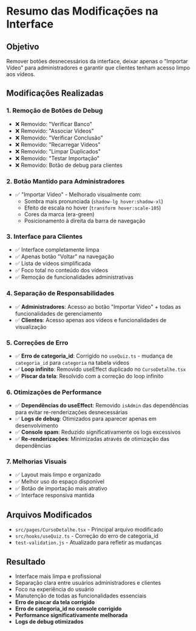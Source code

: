 # Resumo das Modificações na Interface

## Objetivo
Remover botões desnecessários da interface, deixar apenas o "Importar Vídeo" para administradores e garantir que clientes tenham acesso limpo aos vídeos.

## Modificações Realizadas

### 1. Remoção de Botões de Debug
- ❌ Removido: "Verificar Banco"
- ❌ Removido: "Associar Vídeos" 
- ❌ Removido: "Verificar Conclusão"
- ❌ Removido: "Recarregar Vídeos"
- ❌ Removido: "Limpar Duplicados"
- ❌ Removido: "Testar Importação"
- ❌ Removido: Botão de debug para clientes

### 2. Botão Mantido para Administradores
- ✅ "Importar Vídeo" - Melhorado visualmente com:
  - Sombra mais pronunciada (`shadow-lg hover:shadow-xl`)
  - Efeito de escala no hover (`transform hover:scale-105`)
  - Cores da marca (era-green)
  - Posicionamento à direita da barra de navegação

### 3. Interface para Clientes
- ✅ Interface completamente limpa
- ✅ Apenas botão "Voltar" na navegação
- ✅ Lista de vídeos simplificada
- ✅ Foco total no conteúdo dos vídeos
- ✅ Remoção de funcionalidades administrativas

### 4. Separação de Responsabilidades
- ✅ **Administradores**: Acesso ao botão "Importar Vídeo" + todas as funcionalidades de gerenciamento
- ✅ **Clientes**: Acesso apenas aos vídeos e funcionalidades de visualização

### 5. Correções de Erro
- ✅ **Erro de categoria_id**: Corrigido no `useQuiz.ts` - mudança de `categoria_id` para `categoria` na tabela videos
- ✅ **Loop infinito**: Removido useEffect duplicado no `CursoDetalhe.tsx`
- ✅ **Piscar da tela**: Resolvido com a correção do loop infinito

### 6. Otimizações de Performance
- ✅ **Dependências do useEffect**: Removido `isAdmin` das dependências para evitar re-renderizações desnecessárias
- ✅ **Logs de debug**: Otimizados para aparecer apenas em desenvolvimento
- ✅ **Console spam**: Reduzido significativamente os logs excessivos
- ✅ **Re-renderizações**: Minimizadas através de otimização das dependências

### 7. Melhorias Visuais
- ✅ Layout mais limpo e organizado
- ✅ Melhor uso do espaço disponível
- ✅ Botão de importação mais atrativo
- ✅ Interface responsiva mantida

## Arquivos Modificados
- `src/pages/CursoDetalhe.tsx` - Principal arquivo modificado
- `src/hooks/useQuiz.ts` - Correção do erro de categoria_id
- `test-validation.js` - Atualizado para refletir as mudanças

## Resultado
- Interface mais limpa e profissional
- Separação clara entre usuários administradores e clientes
- Foco na experiência do usuário
- Manutenção de todas as funcionalidades essenciais
- **Erro de piscar da tela corrigido**
- **Erro de categoria_id no console corrigido**
- **Performance significativamente melhorada**
- **Logs de debug otimizados** 
